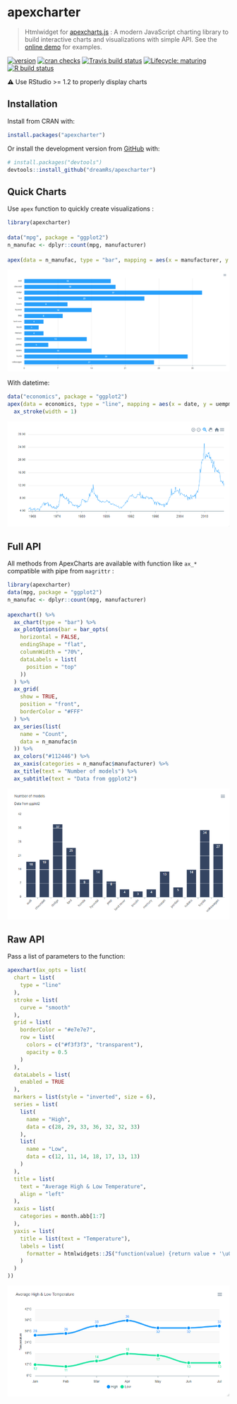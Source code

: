 # apexcharter

> Htmlwidget for [apexcharts.js](https://github.com/apexcharts/apexcharts.js) : A modern JavaScript charting library to build interactive charts and visualizations with simple API. See the [online demo](https://dreamrs.github.io/apexcharter/) for examples.

<!-- badges: start -->
[![version](http://www.r-pkg.org/badges/version/apexcharter)](https://CRAN.R-project.org/package=apexcharter)
[![cran checks](https://cranchecks.info/badges/worst/apexcharter)](https://cranchecks.info/pkgs/apexcharter)
[![Travis build status](https://travis-ci.org/dreamRs/apexcharter.svg?branch=master)](https://travis-ci.org/dreamRs/apexcharter)
[![Lifecycle: maturing](https://img.shields.io/badge/lifecycle-maturing-blue.svg)](https://www.tidyverse.org/lifecycle/#maturing)
[![R build status](https://github.com/dreamRs/apexcharter/workflows/R-CMD-check/badge.svg)](https://github.com/dreamRs/apexcharter/actions)
<!-- badges: end -->


:warning: Use RStudio >= 1.2 to properly display charts



## Installation

Install from CRAN with:

```r
install.packages("apexcharter")
```

Or install the development version from [GitHub](https://github.com/) with:

``` r
# install.packages("devtools")
devtools::install_github("dreamRs/apexcharter")
```



## Quick Charts

Use `apex` function to quickly create visualizations :


```r
library(apexcharter)

data("mpg", package = "ggplot2")
n_manufac <- dplyr::count(mpg, manufacturer)

apex(data = n_manufac, type = "bar", mapping = aes(x = manufacturer, y = n))
```
![](man/figures/apex-bar.png)


With datetime:

```r
data("economics", package = "ggplot2")
apex(data = economics, type = "line", mapping = aes(x = date, y = uempmed)) %>% 
  ax_stroke(width = 1)
```
![](man/figures/apex-line.png)


## Full API

All methods from ApexCharts are available with function like `ax_*` compatible with pipe from `magrittr` :

```r
library(apexcharter)
data(mpg, package = "ggplot2")
n_manufac <- dplyr::count(mpg, manufacturer)

apexchart() %>% 
  ax_chart(type = "bar") %>% 
  ax_plotOptions(bar = bar_opts(
    horizontal = FALSE,
    endingShape = "flat",
    columnWidth = "70%",
    dataLabels = list(
      position = "top"
    ))
  ) %>% 
  ax_grid(
    show = TRUE,
    position = "front",
    borderColor = "#FFF"
  ) %>% 
  ax_series(list(
    name = "Count",
    data = n_manufac$n
  )) %>% 
  ax_colors("#112446") %>% 
  ax_xaxis(categories = n_manufac$manufacturer) %>% 
  ax_title(text = "Number of models") %>% 
  ax_subtitle(text = "Data from ggplot2")
```

![](man/figures/apexcharter-full-bar.png)


## Raw API

Pass a list of parameters to the function:

```r
apexchart(ax_opts = list(
  chart = list(
    type = "line"
  ),
  stroke = list(
    curve = "smooth"
  ),
  grid = list(
    borderColor = "#e7e7e7",
    row = list(
      colors = c("#f3f3f3", "transparent"),
      opacity = 0.5
    )
  ),
  dataLabels = list(
    enabled = TRUE
  ),
  markers = list(style = "inverted", size = 6),
  series = list(
    list(
      name = "High",
      data = c(28, 29, 33, 36, 32, 32, 33)
    ),
    list(
      name = "Low",
      data = c(12, 11, 14, 18, 17, 13, 13)
    )
  ),
  title = list(
    text = "Average High & Low Temperature",
    align = "left"
  ),
  xaxis = list(
    categories = month.abb[1:7]
  ),
  yaxis = list(
    title = list(text = "Temperature"),
    labels = list(
      formatter = htmlwidgets::JS("function(value) {return value + '\u00b0C';}")
    )
  )
))
```

![](man/figures/raw-api.png)

